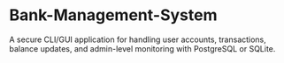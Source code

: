 # Bank-Management-System
A secure CLI/GUI application for handling user accounts, transactions, balance updates, and admin-level monitoring with PostgreSQL or SQLite.
